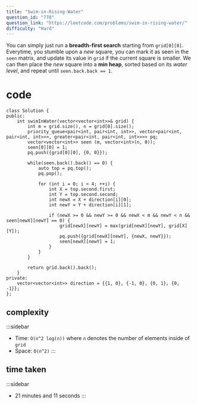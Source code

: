```yaml
---
title: "Swim-in-Rising-Water"
question_id: "778"
question_link: "https://leetcode.com/problems/swim-in-rising-water/"
difficulty: "Hard"
---
```


You can simply just run a **breadth-first search** starting from `grid[0][0]`.
Everytime, you stumble upon a *new* square, you can mark it as seen in the `seen` matrix,
and update its value in `grid` if the current square is smaller.
We can then place the *new* square into a **min heap**, sorted based on its *water level*,
and repeat until `seen.back.back == 1`.

# cod<span>e</span>

```{.cpp}
class Solution {
public:
    int swimInWater(vector<vector<int>>& grid) {
        int m = grid.size(), n = grid[0].size();
        priority_queue<pair<int, pair<int, int>>, vector<pair<int, pair<int, int>>>, greater<pair<int, pair<int, int>>>> pq;
        vector<vector<int>> seen (m, vector<int>(n, 0));
        seen[0][0] = 1;
        pq.push({grid[0][0], {0, 0}});

        while(seen.back().back() == 0) {
            auto top = pq.top();
            pq.pop();
    
            for (int i = 0; i < 4; ++i) {
                int X = top.second.first;
                int Y = top.second.second;
                int newX = X + direction[i][0];
                int newY = Y + direction[i][1];

                if (newX >= 0 && newY >= 0 && newX < m && newY < n && seen[newX][newY] == 0) {
                    grid[newX][newY] = max(grid[newX][newY], grid[X][Y]);
                    pq.push({grid[newX][newY], {newX, newY}});
                    seen[newX][newY] = 1;
                }
            }
        }

        return grid.back().back();
    }
private:
    vector<vector<int>> direction = {{1, 0}, {-1, 0}, {0, 1}, {0, -1}};
};
```

## complexit<span>y</span>

:::sidebar
- Time: `O(n^2 log(n))` where `n` denotes the number of elements inside of `grid`
- Space: `O(n^2)`
:::

## time take<span>n</span>

:::sidebar
- 21 minutes and 11 seconds
:::
